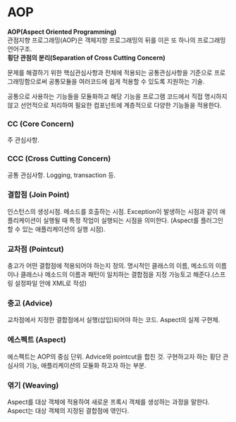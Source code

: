 # AOP
**AOP(Aspect Oriented Programming)**  
관점지향 프로그래밍(AOP)은 객체지향 프로그래밍의 뒤를 이은 또 하나의 프로그래밍 언어구조.  
**횡단 관점의 분리(Separation of Cross Cutting Concern)**  

문제를 해결하기 위한 핵심관심사항과 전체에 적용되는 공통관심사항을 기준으로 프로그래밍함으로써 공통모듈을 여러코드에 쉽게 적용할 수 있도록 지원하는 기술.  

공통으로 사용하는 기능들을 모듈화하고 해당 기능을 프로그램 코드에서 직접 명시하지 않고 선언적으로 처리하여 필요한 컴포넌트에 계층적으로 다양한 기능들을 적용한다.  

### CC (Core Concern)
주 관심사항.  
  
### CCC (Cross Cutting Concern)
공통 관심사항. Logging, transaction 등.

### 결합점 (Join Point)
인스턴스의 생성시점. 메소드를 호출하는 시점. Exception이 발생하는 시점과 같이 애플리케이션이 실행될 때 특정 작업이 실행되는 시점을 의미한다. (Aspect를 플러그인 할 수 있는 애플리케이션의 실행 시점).  
  
### 교차점 (Pointcut)  
충고가 어떤 결합점에 적용되어야 하는지 정의. 명시적인 클래스의 이름, 메소드의 이름이나 클래스나 메소드의 이름과 패턴이 일치하는 결합점을 지정 가능토고 해준다.(스프링 설정파일 안에 XML로 작성)  

### 충고 (Advice)
교차점에서 지정한 결합점에서 실행(삽입)되어야 하는 코드. Aspect의 실제 구현체.  

### 에스펙트 (Aspect)  
에스펙트는 AOP의 중심 단위. Advice와 pointcut을 합친 것. 구현하고자 하는 횡단 관심사의 기능, 애플리케이션의 모듈화 하고자 하는 부분.  

### 엮기 (Weaving)  
Aspect를 대상 객체에 적용하여 새로운 프록시 객체를 생성하는 과정을 말한다. Aspect는 대상 객체의 지정된 결합점에 엮인다.